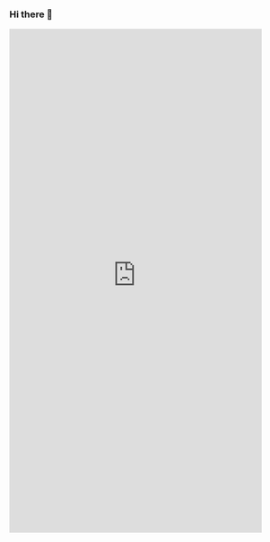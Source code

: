 ### Hi there 👋

<iframe src="https://assets.pinterest.com/ext/embed.html?id=211174973298386" height="900" width="450" frameborder="0" scrolling="no" ></iframe>

<!--
**AlexGrigorenco/AlexGrigorenco** is a ✨ _special_ ✨ repository because its `README.md` (this file) appears on your GitHub profile.

Here are some ideas to get you started:

- 🔭 I’m currently working on ...
- 🌱 I’m currently learning ...
- 👯 I’m looking to collaborate on ...
- 🤔 I’m looking for help with ...
- 💬 Ask me about ...
- 📫 How to reach me: ...
- 😄 Pronouns: ...
- ⚡ Fun fact: ...
-->
